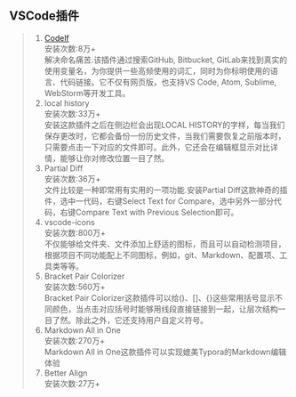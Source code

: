 ## VSCode插件
>1. [ Codelf](https://unbug.github.io/codelf/)<br>
    安装次数:8万+<br>
    解决命名痛苦.该插件通过搜索GitHub, Bitbucket, GitLab来找到真实的使用变量名，为你提供一些高频使用的词汇，同时为你标明使用的语言、代码链接。它不仅有网页版，也支持VS Code, Atom, Sublime, WebStorm等开发工具。
>2. local history<br>
    安装次数:33万+<br>
    安装这款插件之后在侧边栏会出现LOCAL HISTORY的字样，每当我们保存更改时，它都会备份一份历史文件，当我们需要恢复之前版本时，只需要点击一下对应的文件即可。此外，它还会在编辑框显示对比详情，能够让你对修改位置一目了然。
>3.  Partial Diff<br>
    安装次数:36万+<br>
    文件比较是一种即常用有实用的一项功能.安装Partial Diff这款神奇的插件，选中一代码，右键Select Text for Compare，选中另外一部分代码，右键Compare Text with Previous Selection即可。
>4. vscode-icons<br>
    安装次数:800万+<br>
    不仅能够给文件夹、文件添加上舒适的图标，而且可以自动检测项目，根据项目不同功能配上不同图标，例如，git、Markdown、配置项、工具类等等。
>5. Bracket Pair Colorizer<br>
    安装次数:560万+<br>
    Bracket Pair Colorizer这款插件可以给()、[]、{}这些常用括号显示不同颜色，当点击对应括号时能够用线段直接链接到一起，让层次结构一目了然。除此之外，它还支持用户自定义符号。
>6. Markdown All in One<br>
    安装次数:270万+<br>
    Markdown All in One这款插件可以实现媲美Typora的Markdown编辑体验
>7. Better Align<br>
    安装次数:27万+<br>
    